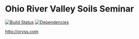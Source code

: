 # Ohio River Valley Soils Seminar

[![Build Status](https://img.shields.io/travis/cincyasce/orvss.com.svg?style=flat-square)](https://travis-ci.org/cincyasce/orvss.com) [![Dependencies](https://img.shields.io/david/cincyasce/orvss.com.svg?style=flat-square)](https://david-dm.org/cincyasce/orvss.com)

http://orvss.com
